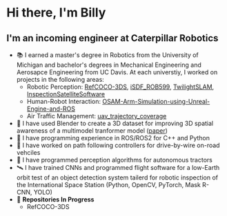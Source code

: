 # Hi there, I'm Billy


## I'm an incoming engineer at Caterpillar Robotics

* :books: I earned a master's degree in Robotics from the University of Michigan and bachelor's degrees in Mechanical Engineering and Aerosapce Engineering from UC Davis. At each universtiy, I worked on projects in the following areas:
    * Robotic Perception: [RefCOCO-3DS](https://github.com/BillyMazotti/RefCOCO-3DS), [iSDF_ROB599](https://github.com/BillyMazotti/iSDF_ROB599), [TwilightSLAM](https://github.com/TwilightSLAM/Twilight_SuperPoint_SLAM), [InspectionSatelliteSoftware](https://github.com/XiaoBaoBao719/InspectionSatelliteSoftware)
    * Human-Robot Interaction: [OSAM-Arm-Simulation-using-Unreal-Engine-and-ROS](https://github.com/BillyMazotti/OSAM-Arm-Simulation-using-Unreal-Engine-and-ROS/tree/main)
    * Air Traffic Management: [uav_trajectory_coverage](https://github.com/BillyMazotti/uav_trajectory_coverage)
* :sauropod: I have used Blender to create a 3D dataset for improving 3D spatial awareness of a multimodel tranformer model ([paper](https://github.com/BillyMazotti/BillyMazotti/blob/master/GDINOSAUR_Final_Report.pdf))
* :robot: I have programming experience in ROS/ROS2 for C++ and Python
* :car: I have worked on path following controllers for drive-by-wire on-road vehciles
* :tractor: I have programmed perception algorithms for autonomous tractors
* :artificial_satellite: I have trained CNNs and programmed flight software for a low-Earth orbit test of an object detection system tailerd for robotic inspection of the International Space Station (Python, OpenCV, PyTorch, Mask R-CNN, YOLO)
* :wrench: **Repositories In Progress** 
  * RefCOCO-3DS
